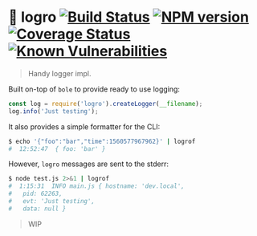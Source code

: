 # :tada: logro [![Build Status](https://api.travis-ci.org/agave/logro.svg?branch=master)](https://travis-ci.org/agave/logro) [![NPM version](https://badge.fury.io/js/logro.svg)](http://badge.fury.io/js/logro) [![Coverage Status](https://codecov.io/github/agave/logro/coverage.svg?branch=master)](https://codecov.io/github/agave/logro) [![Known Vulnerabilities](https://snyk.io/test/npm/logro/badge.svg)](https://snyk.io/test/npm/logro)

> Handy logger impl.

Built on-top of `bole` to provide ready to use logging:

```js
const log = require('logro').createLogger(__filename);
log.info('Just testing');
```

It also provides a simple formatter for the CLI:

```bash
$ echo '{"foo":"bar","time":1560577967962}' | logrof
#  12:52:47  { foo: 'bar' }
```

However, `logro` messages are sent to the stderr:

```bash
$ node test.js 2>&1 | logrof
#  1:15:31  INFO main.js { hostname: 'dev.local',
#   pid: 62263,
#   evt: 'Just testing',
#   data: null }
```

> WIP
